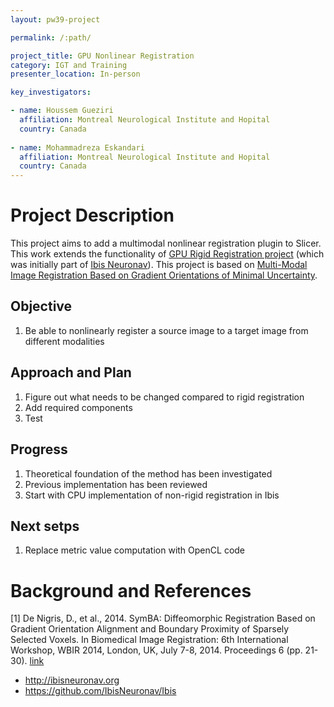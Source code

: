 ```yaml
---
layout: pw39-project

permalink: /:path/

project_title: GPU Nonlinear Registration
category: IGT and Training
presenter_location: In-person

key_investigators:

- name: Houssem Gueziri
  affiliation: Montreal Neurological Institute and Hopital
  country: Canada
  
- name: Mohammadreza Eskandari
  affiliation: Montreal Neurological Institute and Hopital
  country: Canada
---
```


# Project Description
<!-- Add a short paragraph describing the project. -->
This project aims to add a multimodal nonlinear registration plugin to Slicer. This work extends the functionality of [GPU Rigid Registration project](https://github.com/NA-MIC/ProjectWeek/blob/master/PW35_2021_Virtual/Projects/GPURigidRegistration/README.md) (which was initially part of [Ibis Neuronav](http://ibisneuronav.org/)). This project is based on [Multi-Modal Image Registration Based on Gradient Orientations of Minimal Uncertainty](https://ieeexplore.ieee.org/abstract/document/6298013).
## Objective
<!-- Describe here WHAT you would like to achieve (what you will have as end result). -->
1. Be able to nonlinearly register a source image to a target image from different modalities

## Approach and Plan
<!-- Describe here HOW you would like to achieve the objectives stated above. -->
1. Figure out what needs to be changed compared to rigid registration
2. Add required components
3. Test

## Progress
1. Theoretical foundation of the method has been investigated
2. Previous implementation has been reviewed
3. Start with CPU implementation of non-rigid registration in Ibis

## Next setps
1. Replace metric value computation with OpenCL code

# Background and References
<!-- If you developed any software, include link to the source code repository. If possible, also add links to sample data, and to any relevant publications. -->
[1] De Nigris, D., et al., 2014. SymBA: Diffeomorphic Registration Based on Gradient Orientation Alignment and Boundary Proximity of Sparsely Selected Voxels. In Biomedical Image Registration: 6th International Workshop, WBIR 2014, London, UK, July 7-8, 2014. Proceedings 6 (pp. 21-30). [link](https://link.springer.com/chapter/10.1007/978-3-319-08554-8_3)
- http://ibisneuronav.org 
- https://github.com/IbisNeuronav/Ibis 
